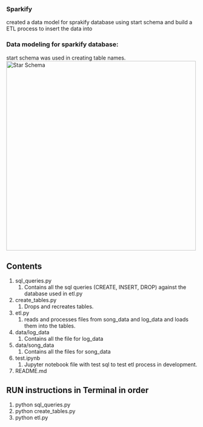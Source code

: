 ### Sparkify

created a data model for sprakify database using start schema and build a ETL process to insert the data into 

### Data modeling for sparkify database:

start schema was used in creating table names.
<img src="Sparkify database.png" alt="Star Schema" style="height: 500px; width:500px;"/>

## Contents
1. sql_queries.py
    1. Contains all the sql queries (CREATE, INSERT, DROP) against the database used in etl.py
2. create_tables.py
    1. Drops and recreates tables.
3. etl.py
    1. reads and processes files from song_data and log_data and loads them into the tables.
4. data/log_data
    1. Contains all the file for log_data
5. data/song_data
    1. Contains all the files for song_data
6. test.ipynb
    1. Jupyter notebook file with test sql to test etl process in development.
7. README.md

## RUN instructions in Terminal in order
1. python sql_queries.py
2. python create_tables.py
3. python etl.py



